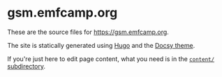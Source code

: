 # gsm.emfcamp.org

These are the source files for <https://gsm.emfcamp.org>.

The site is statically generated using [Hugo](https://gohugo.io) and the [Docsy theme](https://www.docsy.dev).

If you're just here to edit page content, what you need is in the [`content/` subdirectory](content/).
